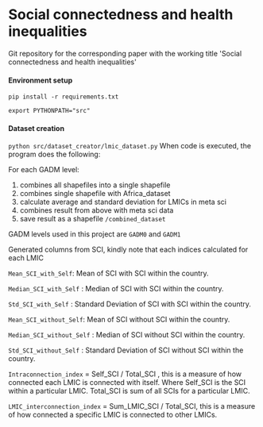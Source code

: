 # Social connectedness and health inequalities
Git repository for the corresponding paper with the working title 'Social connectedness and health inequalities'

#### Environment setup
``` pip install -r requirements.txt ```

``` export PYTHONPATH="src" ```

#### Dataset creation
``` python src/dataset_creator/lmic_dataset.py ```
When code is executed, the program does the following:

For each GADM level: 
1. combines all shapefiles into a single shapefile 
2. combines single shapefile with Africa_dataset 
3. calculate average and standard deviation for LMICs in meta sci 
4. combines result from above with meta sci data 
5. save result as a shapefile ``` /combined_dataset ```


GADM levels used in this project are ``GADM0`` and ```GADM1```

Generated columns from SCI, kindly note that each indices calculated for each LMIC

```Mean_SCI_with_Self```: Mean of SCI with SCI within the country.

```Median_SCI_with_Self``` : Median of SCI with SCI within the country.

```Std_SCI_with_Self``` : Standard Deviation of SCI with SCI within the country.

```Mean_SCI_without_Self```: Mean of SCI without SCI within the country.

```Median_SCI_without_Self``` : Median of SCI without SCI within the country.

```Std_SCI_without_Self``` : Standard Deviation of SCI without SCI within the country.

```Intraconnection_index``` = Self_SCI / Total_SCI , this is a measure of how connected each LMIC is connected
with itself. Where Self_SCI is the SCI within a particular LMIC. Total_SCI is sum of all SCIs for a
particular LMIC.

```LMIC_interconnection_index``` = Sum_LMIC_SCI / Total_SCI, this is a measure of how connected a specific LMIC
is connected to other LMICs.
